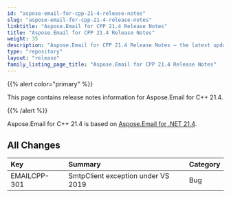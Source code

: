 ```yaml
---
id: "aspose-email-for-cpp-21-4-release-notes"
slug: "aspose-email-for-cpp-21-4-release-notes"
linktitle: "Aspose.Email for CPP 21.4 Release Notes"
title: "Aspose.Email for CPP 21.4 Release Notes"
weight: 35
description: "Aspose.Email for CPP 21.4 Release Notes – the latest updates and fixes."
type: "repository"
layout: "release"
family_listing_page_title: "Aspose.Email for CPP 21.4 Release Notes"
---
```


{{% alert color="primary" %}} 

This page contains release notes information for Aspose.Email for C++ 21.4.

{{% /alert %}} 

Aspose.Email for C++ 21.4 is based on [Aspose.Email for .NET 21.4](/email/net/release-notes/2021/aspose-email-for-net-21-4-release-notes/).

## **All Changes**

|**Key**|**Summary**|**Category**|
| :- | :- | :- |
|EMAILCPP-301|SmtpClient exception under VS 2019|Bug|

